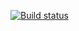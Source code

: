 [![Build status](https://ci.appveyor.com/api/projects/status/ogjuurh17o9ryj0o?svg=true)](https://ci.appveyor.com/project/evgsavelov/api-ci)
